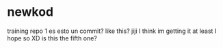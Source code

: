 # newkod
training repo 1
es esto un commit?
like this?
jiji I think im getting it
at least I hope so XD
is this the fifth one?
